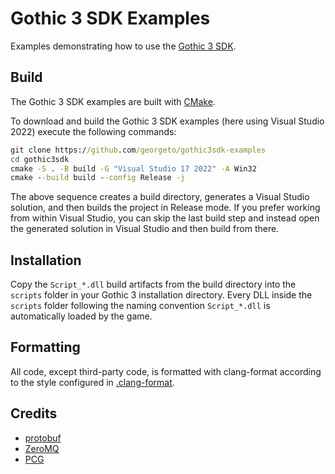 # Gothic 3 SDK Examples
Examples demonstrating how to use the [Gothic 3 SDK](https://github.com/georgeto/gothic3sdk).

## Build
The Gothic 3 SDK examples are built with [CMake](https://cmake.org/).

To download and build the Gothic 3 SDK examples (here using Visual Studio 2022) execute the following commands:
```cmd
git clone https://github.com/georgeto/gothic3sdk-examples
cd gothic3sdk
cmake -S . -B build -G "Visual Studio 17 2022" -A Win32
cmake --build build --config Release -j
```

The above sequence creates a build directory, generates a Visual Studio solution, and then builds the project in Release mode.
If you prefer working from within Visual Studio, you can skip the last build step and instead open the generated solution in Visual Studio and then build from there.

## Installation
Copy the `Script_*.dll` build artifacts from the build directory into the `scripts` folder in your Gothic 3 installation directory.
Every DLL inside the `scripts` folder following the naming convention `Script_*.dll` is automatically loaded by the game.

## Formatting
All code, except  third-party code, is formatted with clang-format according to the style configured in [.clang-format](.clang-format).

## Credits
* [protobuf](https://github.com/protocolbuffers/protobuf)
* [ZeroMQ](https://github.com/zeromq/zeromq4-x)
* [PCG](http://www.pcg-random.org/)
